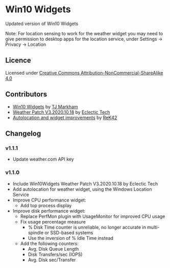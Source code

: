 # Win10 Widgets
Updated version of Win10 Widgets

Note: For location sensing to work for the weather widget you may need to give permission to desktop apps for the location service, under Settings -> Privacy -> Location

## Licence
Licensed under [Creative Commons Attribution-NonCommercial-ShareAlike 4.0](https://creativecommons.org/licenses/by-nc-sa/4.0/)

## Contributors
- [Win10 Widgets](http://win10widgets.com) by [TJ Markham](https://github.com/tjmarkham)
- [Weather Patch V3.2020.10.18](https://www.deviantart.com/eclectic-tech/art/Win10-Weather-Patch-2020-10-18-780236969) by [Eclectic Tech](https://www.deviantart.com/eclectic-tech)
- [Autolocation and widget improvements](https://github.com/ReK42/win10widgets) by [ReK42](https://github.com/ReK42)

## Changelog
### v1.1.1
- Update weather.com API key

### v1.1.0
- Include Win10Widgets Weather Patch V3.2020.10.18 by Eclectic Tech
- Add autolocation for weather widget, using the Windows Location Service
- Improve CPU performance widget:
    - Add top process display
- Improve disk performance widget:
    - Replace PerfMon plugin with UsageMonitor for improved CPU usage
    - Fix usage percentage measure
        - % Disk Time counter is unreliable, no longer accurate in multi-spindle or SSD-based systems
        - Use the inversion of % Idle Time instead
    - Add the following counters:
        - Avg. Disk Queue Length
        - Disk Transfers/sec (IOPS)
        - Avg. Disk sec/Transfer
